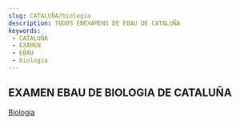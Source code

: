 ```yaml
---
slug: CATALUÑA/biologia
description: TODOS ENEXAMENS DE EBAU DE CATALUÑA
keywords:
 - CATALUÑA
 - EXAMEN
 - EBAU
 - biologia
---
```

## EXAMEN EBAU DE BIOLOGIA DE CATALUÑA
[Biologia](https://drive.google.com/drive/folders/1tsGsEZeR_TS_RRgoPdy_AkgaXRMp-tCE?usp=sharing)